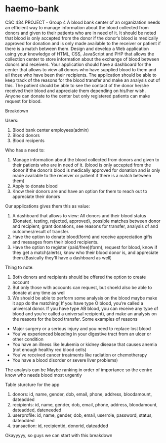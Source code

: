 # haemo-bank
CSC 434 PROJECT - Group 4 
A blood bank center of an organization needs an efficient way to manage information about the blood collected from donors and given to their patients who are in need of it. It should be noted that blood is only accepted from the donor if the donor’s blood is medically approved for donation and is only made available to the receiver or patient if there is a match between them.
Design and develop a Web application using your knowledge of HTML, CSS, JavaScript and PHP that allows the collection center to store information about the exchange of blood between donors and receivers. Your application should have a dashboard for the center that allows to view all donors who have supplied blood to them and all those who have been their recipients. The application should be able to keep track of the reasons for the blood transfer and make an analysis out of this. The patient should be able to see the contact of the donor he/she received their blood and appreciate them depending on his/her wish. Anyone can donate to the center but only registered patients can make request for blood.


Breakdown

Users:
1.	Blood bank center employees(admin)
2.	Blood donors
3.	Blood recipents

Who has a need to:
1.	Manage information about the blood collected from donors and given to their patients who are in need of it. (blood is only accepted from the donor if the donor’s blood is medically approved for donation and is only made available to the receiver or patient if there is a match between them)
2.	Apply to donate blood
3.	Know their donors are and have an option for them to reach out to appreciate their donors

Our applications gives them this as value:
1.	A dashboard that allows to view: All donors and their blood status (Donated, testing, rejected, approved), possible matches between donor and recipient; grant donations, see reasons for transfer, analysis of and outcomes/result of transfer.
2.	Have the option to donate blood(form) and receive appreciation gifts and messages from their blood recipients.
3.	Have the option to register (paid/free)(form), request for blood, know if they get a match(alerts), know who their blood donor is, and appreciate them.(Basically they'll have a dashboard as well)

Thing to note:
1. Both donors and recipients should be offered the option to create account
2. But only those with accounts can request, but shoeld also be able to donate at any time as well
3. We should be able to perform some analysis on the blood maybe make it app do the matching( If you have type O blood, you’re called a universal donor. If you have type AB blood, you can receive any type of blood and you’re called a universal recipient), and make an analysis on the reasons for the bood transfer. 
Some examples of reasons
- Major surgery or a serious injury and you need to replace lost blood
- You’ve experienced bleeding in your digestive tract from an ulcer or other condition
- You have an illness like leukemia or kidney disease that causes anemia (not enough healthy red blood cells)
- You’ve received cancer treatments like radiation or chemotherapy
- You have a blood disorder or severe liver problems) 

The analysis can be Maybe ranking in order of importance so the centre know who needs blood most urgently

Table sturcture for the app

1. donors: id, name, gender, dob, email, phone, address, bloodamount, dateadded
2. recipients: id, name, gender, dob, email, phone, address, bloodamount, dateadded, dateneeded
3. userprofile: id, name, gender, dob, email, userrole, password,  status, dateadded
4. transaction: id, recipientid, donorid, dateadded

Okayyyyy, so guys we can start with this breakdown
